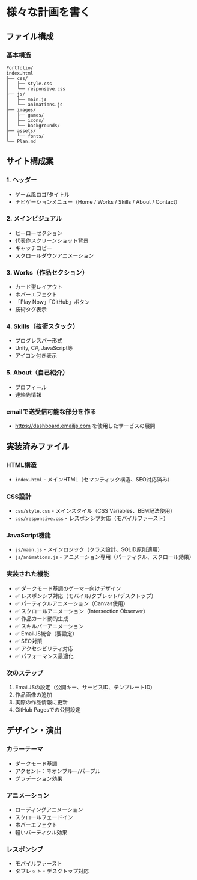 # 様々な計画を書く

## ファイル構成

### 基本構造
```
Portfolio/
index.html
├── css/
│   ├── style.css
│   └── responsive.css
├── js/
│   ├── main.js
│   └── animations.js
├── images/
│   ├── games/
│   ├── icons/
│   └── backgrounds/
├── assets/
│   └── fonts/
└── Plan.md
```

## サイト構成案

### 1. ヘッダー
- ゲーム風ロゴ/タイトル
- ナビゲーションメニュー（Home / Works / Skills / About / Contact）

### 2. メインビジュアル
- ヒーローセクション
- 代表作スクリーンショット背景
- キャッチコピー
- スクロールダウンアニメーション

### 3. Works（作品セクション）
- カード型レイアウト
- ホバーエフェクト
- 「Play Now」「GitHub」ボタン
- 技術タグ表示

### 4. Skills（技術スタック）
- プログレスバー形式
- Unity, C#, JavaScript等
- アイコン付き表示

### 5. About（自己紹介）
- プロフィール
- 連絡先情報

### emailで送受信可能な部分を作る
- https://dashboard.emailjs.com を使用したサービスの展開

## 実装済みファイル

### HTML構造
- `index.html` - メインHTML（セマンティック構造、SEO対応済み）

### CSS設計
- `css/style.css` - メインスタイル（CSS Variables、BEM記法使用）
- `css/responsive.css` - レスポンシブ対応（モバイルファースト）

### JavaScript機能
- `js/main.js` - メインロジック（クラス設計、SOLID原則適用）
- `js/animations.js` - アニメーション専用（パーティクル、スクロール効果）

### 実装された機能
- ✅ ダークモード基調のゲーマー向けデザイン
- ✅ レスポンシブ対応（モバイル/タブレット/デスクトップ）
- ✅ パーティクルアニメーション（Canvas使用）
- ✅ スクロールアニメーション（Intersection Observer）
- ✅ 作品カード動的生成
- ✅ スキルバーアニメーション
- ✅ EmailJS統合（要設定）
- ✅ SEO対策
- ✅ アクセシビリティ対応
- ✅ パフォーマンス最適化

### 次のステップ
1. EmailJSの設定（公開キー、サービスID、テンプレートID）
2. 作品画像の追加
3. 実際の作品情報に更新
4. GitHub Pagesでの公開設定

## デザイン・演出

### カラーテーマ
- ダークモード基調
- アクセント：ネオンブルー/パープル
- グラデーション効果

### アニメーション
- ローディングアニメーション
- スクロールフェードイン
- ホバーエフェクト
- 軽いパーティクル効果

### レスポンシブ
- モバイルファースト
- タブレット・デスクトップ対応